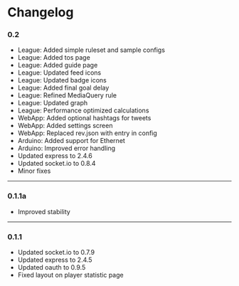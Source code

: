 # Changelog

### 0.2

* League: Added simple ruleset and sample configs
* League: Added tos page
* League: Added guide page
* League: Updated feed icons
* League: Updated badge icons
* League: Added final goal delay
* League: Refined MediaQuery rule
* League: Updated graph
* League: Performance optimized calculations
* WebApp: Added optional hashtags for tweets
* WebApp: Added settings screen
* WebApp: Replaced rev.json with entry in config
* Arduino: Added support for Ethernet
* Arduino: Improved error handling
* Updated express to 2.4.6
* Updated socket.io to 0.8.4
* Minor fixes

---

### 0.1.1a

* Improved stability

---

### 0.1.1

* Updated socket.io to 0.7.9
* Updated express to 2.4.5
* Updated oauth to 0.9.5
* Fixed layout on player statistic page
